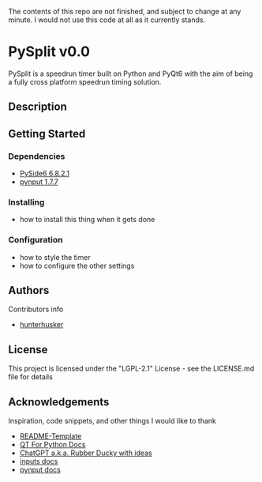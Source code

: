 The contents of this repo are not finished, and subject to change at any minute. I would not use this code at all as it currently stands. 

# PySplit v0.0

PySplit is a speedrun timer built on Python and PyQt6 with the aim of being a fully cross platform speedrun timing solution.

## Description

## Getting Started

### Dependencies

* [PySide6 6.8.2.1](https://pypi.org/project/PySide6/6.8.2.1/)
* [pynput 1.7.7](https://pypi.org/project/pynput/1.7.7/)

### Installing

* how to install this thing when it gets done

### Configuration

* how to style the timer
* how to configure the other settings

## Authors

Contributors info
- [hunterhusker](https://github.com/Hunterhusker)

## License

This project is licensed under the "LGPL-2.1" License - see the LICENSE.md file for details

## Acknowledgements

Inspiration, code snippets, and other things I would like to thank
* [README-Template](https://gist.github.com/DomPizzie/7a5ff55ffa9081f2de27c315f5018afc)
* [QT For Python Docs](https://doc.qt.io/qtforpython-6.6/index.html)
* [ChatGPT a.k.a. Rubber Ducky with ideas](https://chat.openai.com/)
* [inputs docs](https://inputs.readthedocs.io/en/latest/)
* [pynput docs](https://pynput.readthedocs.io/en/latest/)
